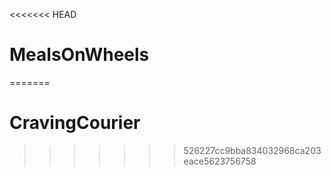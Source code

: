 <<<<<<< HEAD
# MealsOnWheels
=======
# CravingCourier
>>>>>>> 526227cc9bba834032968ca203eace5623756758
